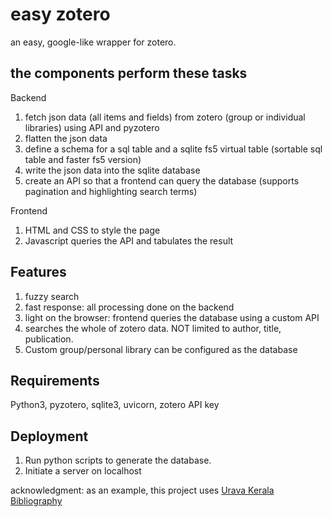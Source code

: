 # easy zotero

an easy, google-like wrapper for zotero.

## the components perform these tasks

Backend

1. fetch json data (all items and fields) from zotero (group or individual libraries) using API and pyzotero
2. flatten the json data
3. define a schema for a sql table and a sqlite fs5 virtual table (sortable sql table and faster fs5 version)
4. write the json data into the sqlite database
5. create an API so that a frontend can query the database (supports pagination and highlighting search terms)

Frontend

1. HTML and CSS to style the page
2. Javascript queries the API and tabulates the result

## Features

1. fuzzy search
2. fast response: all processing done on the backend
3. light on the browser: frontend queries the database using a custom API
4. searches the whole of zotero data. NOT limited to author, title, publication.
5. Custom group/personal library can be configured as the database

## Requirements

Python3, pyzotero, sqlite3, uvicorn, zotero API key

## Deployment

1. Run python scripts to generate the database.
2. Initiate a server on localhost


acknowledgment: as an example, this project uses [Urava Kerala Bibliography](https://www.zotero.org/groups/283088/urava_kerala_bibliography/library)

